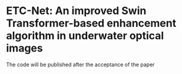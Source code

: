 # ETC-Net: An improved Swin Transformer-based enhancement algorithm in underwater optical images
The code will be published after the acceptance of the paper
